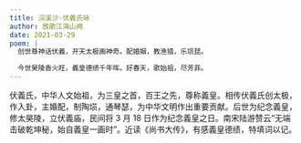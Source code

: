 ```yaml
---
title: 浣溪沙·伏義氏咏
author: 放歌江海山阙
date: 2021-03-29
poem: |
  创世尊神话伏義，开天太极画神奇。配婚姻，教渔猎，乐埙琵。

  今世昊陵香火旺，義皇德绩千年晖。好春天，歌始祖，尽芳菲。
---
```


伏義氏，中华人文始祖，为三皇之首，百王之先，尊称義皇。相传伏義氏创太极，作入卦，主婚配，制陶埙，通琴瑟，为中华文明作出重要贡献。后世为纪念義皇，修太昊陵，立伏義庙，民间将 3 月 18 日作为纪念義皇之日。南宋陆游赞云“无端击破乾坤秘，始自義皇一画时”。近读《尚书大传》，有感義皇德绩，特填词以记。
